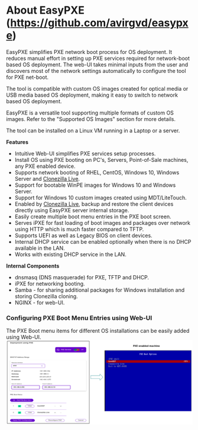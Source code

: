 
# About EasyPXE (https://github.com/avirgvd/easypxe)
EasyPXE simplifies PXE network boot process for OS deployment.
It reduces manual effort in setting up PXE services required for network-boot based OS deployment. The web-UI takes minimal inputs from the user and discovers most of the network settings automatically to configure the tool for PXE net-boot.

The tool is compatible with custom OS images created for optical media or USB media based OS deployment, making it easy to switch to network based OS deployment.

EasyPXE is a versatile tool supporting multiple formats of custom OS images. Refer to the "Supported OS Images" section for more details.

The tool can be installed on a Linux VM running in a Laptop or a server.

**Features**

- Intuitive Web-UI simplifies PXE services setup processes.
- Install OS using PXE booting on PC's, Servers, Point-of-Sale machines, any PXE enabled device.
- Supports network booting of RHEL, CentOS, Windows 10, Windows Server and [Clonezilla Live](https://clonezilla.org/).
- Support for bootable WinPE images for Windows 10 and Windows Server.
- Support for Windows 10 custom images created using MDT/LiteTouch.
- Enabled by [Clonezilla Live](https://clonezilla.org/), backup and restore the client devices directly using EasyPXE server internal storage.
- Easily create multiple boot menu entries in the PXE boot screen.
- Serves iPXE for fast loading of boot images and packages over network using HTTP which is much faster compared to TFTP.
- Supports UEFI as well as Legacy BIOS on client devices.
- Internal DHCP service can be enabled optionally when there is no DHCP available in the LAN.
- Works with existing DHCP service in the LAN.

**Internal Components**
- dnsmasq (DNS masquerade) for PXE, TFTP and DHCP.
- iPXE for networking booting.
- Samba - for sharing additional packages for Windows installation and storing Clonezilla cloning.
- NGINX - for web-UI.

### Configuring PXE Boot Menu Entries using Web-UI
The PXE Boot menu items for different OS installations can be easily added using Web-UI.
![PXE Boot using EasyPXE](easypxe.png)



